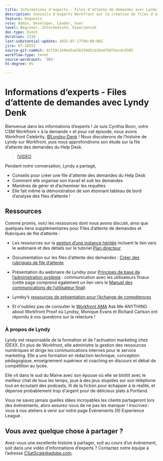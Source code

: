 ```yaml
---
title: Informations d’experts - Files d’attente de demandes avec Lyndy Denk
description: Conseils d'experts Workfront sur la création de files d'attente du Help Desk, les demandes de routage et les informations sur les tableaux de bord avec Lyndsy Denk.
feature: Requests
role: Admin, Developer, Leader, User
level: Beginner, Intermediate, Experienced
doc-type: Event
duration: 1228
last-substantial-update: 2025-07-17T00:00:00Z
jira: KT-18551
source-git-commit: 91f20c3e9ee5ae5b259d5cb3da476974acdc6585
workflow-type: tm+mt
source-wordcount: '363'
ht-degree: 0%

---
```



# Informations d’experts - Files d’attente de demandes avec Lyndy Denk

Bienvenue dans les informations d’experts !  Je suis Cynthia Boon, votre CSM Workfront « à la demande » et pour cet épisode, nous avons Workfront Celebrity, [@Lyndsy-Denk](https://experienceleaguecommunities.adobe.com/t5/user/viewprofilepage/user-id/17573167) ! Nous discuterons de l’histoire de Lyndy sur Workfront, puis nous approfondirons son étude sur la file d’attente des demandes du Help Desk.

>[!VIDEO](https://video.tv.adobe.com/v/3465272/?learn=on&enablevpops)

Pendant notre conversation, Lyndy a partagé,

* Conseils pour créer une file d&#39;attente des demandes du Help Desk
* Comment elle organise son travail et suit les demandes
* Manières de gérer et d’acheminer les requêtes
* Elle fait même la démonstration de son étonnant tableau de bord d’analyse des files d’attente !

## Ressources

Comme promis, voici les ressources dont nous avons discuté, ainsi que quelques liens supplémentaires pour Files d’attente de demandes et Rubriques de file d’attente :

* Les ressources sur la [gestion d’une instance héritée](https://experienceleague.adobe.com/en/docs/workfront-learn/tutorials-workfront/administration-and-setup/system-perfomance-and-maintenance/take-charge-of-an-existing-workfront-instance) incluent le lien vers le webinaire et des détails sur le tutoriel [Plan directeur](https://experienceleague.adobe.com/fr/docs/workfront-learn/tutorials-workfront/manage-work/request-queues/understand-request-queues)

* Documentation sur les files d’attente des demandes : [Créer des rubriques de file d’attente](https://experienceleague.adobe.com/en/docs/workfront/using/manage-work/requests/create-and-manage-request-queues/create-queue-topics)

* Présentation du webinaire de Lyndsy pour [Principes de base de l’administration système](https://experienceleaguecommunities.adobe.com/t5/workfront-discussions/webinar-system-admin-essentials-communicating-with-end-users/td-p/606096) : communication avec les utilisateurs finaux (cette page comprend également un lien vers le [ Manuel des communications de l’utilisateur final](https://experienceleaguecommunities.adobe.com/t5/workfront-blogs/introducing-the-end-user-communications-cookbook/ba-p/607439))

* Lyndsy’s [ressources de présentation pour l’échange de compétences](https://experienceleaguecommunities.adobe.com/t5/workfront-discussions/event-follow-up-november-2024-skill-exchange-workfront-process/m-p/726841#M3642)

* Et n&#39;oubliez pas de consulter le [Workfront AMA](https://experienceleaguecommunities.adobe.com/t5/workfront-events/workfront-ama-ask-me-anything-about-workfront-proof/ev-p/748798) Ask Me ANYTHING about Workfront Proof où Lyndsy, Monique Evans et Richard Carlson ont répondu à vos questions sur la relecture !

### À propos de Lyndy

Lyndy est responsable de la formation et de l&#39;activation marketing chez IDEXX. En plus de Workfront, elle administre la gestion des ressources numériques et dirige les communications internes pour le service marketing. Elle a une formation en rédaction technique, conception pédagogique, enseignement supérieur et coaching en discours et débat de compétition au lycée.

Elle vit dans le sud du Maine avec son épouse où elle se blottit avec le meilleur chat de tous les temps, joue à des jeux stupides sur son téléphone tout en écoutant des podcasts, lit de la fiction pour échapper à la réalité, et dépense probablement trop d&#39;argent pour de délicieux plats à Portland.

Vous ne savez jamais quelles idées incroyables les clients partageront lors des événements, alors assurez-vous de ne pas les manquer !  Inscrivez-vous à nos ateliers à venir sur notre page Événements [9] Experience League .

## Vous avez quelque chose à partager ?

Avez-vous une excellente histoire à partager, soit au cours d’un événement, soit dans une vidéo d’informations d’experts ? Contactez notre équipe à l’adresse [CSatScale@adobe.com](mailto:CSatScale@adobe.com).


